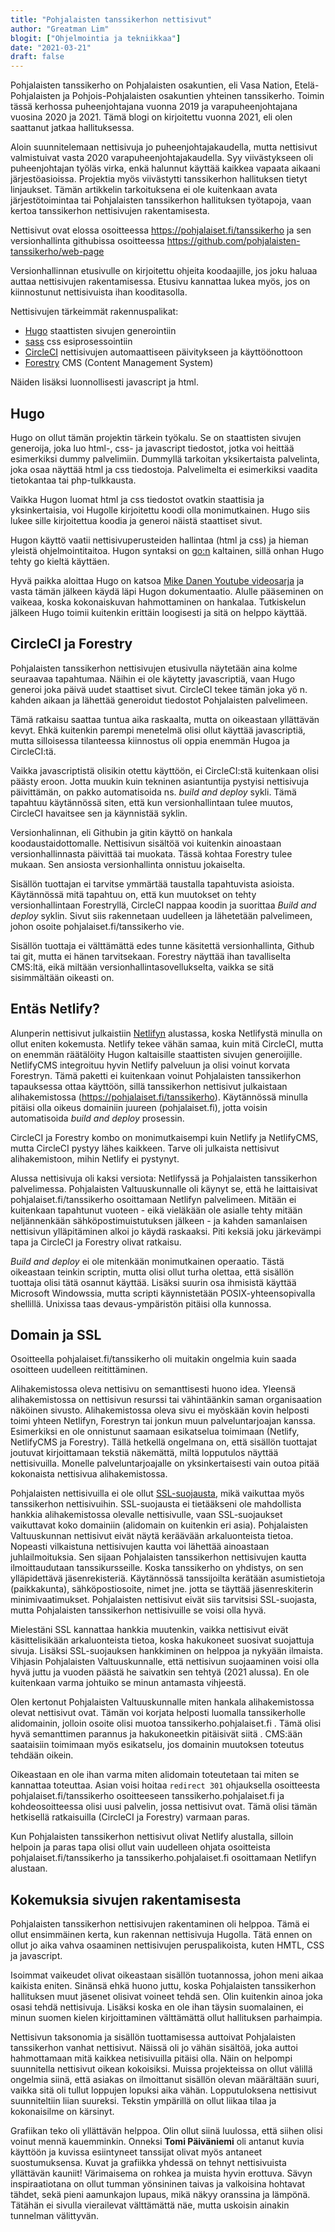 ```yaml
---
title: "Pohjalaisten tanssikerhon nettisivut"
author: "Greatman Lim"
blogit: ["Ohjelmointia ja tekniikkaa"]
date: "2021-03-21"
draft: false
---
```

Pohjalaisten tanssikerho on Pohjalaisten osakuntien, eli Vasa Nation, Etelä-Pohjalaisten ja Pohjois-Pohjalaisten osakuntien yhteinen tanssikerho. Toimin tässä kerhossa puheenjohtajana vuonna 2019 ja varapuheenjohtajana vuosina 2020 ja 2021. Tämä blogi on kirjoitettu vuonna 2021, eli olen saattanut jatkaa hallituksessa.

Aloin suunnitelemaan nettisivuja jo puheenjohtajakaudella, mutta nettisivut valmistuivat vasta 2020 varapuheenjohtajakaudella. Syy viivästykseen oli puheenjohtajan työläs virka, enkä halunnut käyttää kaikkea vapaata aikaani järjestöasioissa. Projektia myös viivästytti tanssikerhon hallituksen tietyt linjaukset. Tämän artikkelin tarkoituksena ei ole kuitenkaan avata järjestötoimintaa tai Pohjalaisten tanssikerhon hallituksen työtapoja, vaan kertoa tanssikerhon nettisivujen rakentamisesta.

Nettisivut ovat elossa osoitteessa https://pohjalaiset.fi/tanssikerho ja sen versionhallinta githubissa osoitteessa https://github.com/pohjalaisten-tanssikerho/web-page

Versionhallinnan etusivulle on kirjoitettu ohjeita koodaajille, jos joku haluaa auttaa nettisivujen rakentamisessa. Etusivu kannattaa lukea myös, jos on kiinnostunut nettisivuista ihan kooditasolla.

Nettisivujen tärkeimmät rakennuspalikat:

  - [Hugo](https://gohugo.io) staattisten sivujen generointiin
  - [sass](https://sass-lang.com/) css esiprosessointiin
  - [CircleCI](https://circleci.com) nettisivujen automaattiseen päivitykseen ja käyttöönottoon
  - [Forestry](https://forestry.io) CMS (Content Management System)

Näiden lisäksi luonnollisesti javascript ja html.

## Hugo

Hugo on ollut tämän projektin tärkein työkalu. Se on staattisten sivujen generoija, joka luo html-, css- ja javascript tiedostot, jotka voi heittää esimerkiksi dummy palvelimiin. Dummyllä tarkoitan yksikertaista palvelinta, joka osaa näyttää html ja css tiedostoja. Palvelimelta ei esimerkiksi vaadita tietokantaa tai php-tulkkausta.

Vaikka Hugon luomat html ja css tiedostot ovatkin staattisia ja yksinkertaisia, voi Hugolle kirjoitettu koodi olla monimutkainen. Hugo siis lukee sille kirjoitettua koodia ja generoi näistä staattiset sivut.

Hugon käyttö vaatii nettisivuperusteiden hallintaa (html ja css) ja hieman yleistä ohjelmointitaitoa. Hugon syntaksi on [go:n](https://golang.org/) kaltainen, sillä onhan Hugo tehty go kieltä käyttäen.

Hyvä paikka aloittaa Hugo on katsoa [Mike Danen Youtube videosarja](https://www.youtube.com/watch?v=qtIqKaDlqXo&list=PLLAZ4kZ9dFpOnyRlyS-liKL5ReHDcj4G3) ja vasta tämän jälkeen käydä läpi Hugon dokumentaatio. Alulle pääseminen on vaikeaa, koska kokonaiskuvan hahmottaminen on hankalaa. Tutkiskelun jälkeen Hugo toimii kuitenkin erittäin loogisesti ja sitä on helppo käyttää.

## CircleCI ja Forestry

Pohjalaisten tanssikerhon nettisivujen etusivulla näytetään aina kolme seuraavaa tapahtumaa. Näihin ei ole käytetty javascriptiä, vaan Hugo generoi joka päivä uudet staattiset sivut. CircleCI tekee tämän joka yö n. kahden aikaan ja lähettää generoidut tiedostot Pohjalaisten palvelimeen.

Tämä ratkaisu saattaa tuntua aika raskaalta, mutta on oikeastaan yllättävän kevyt. Ehkä kuitenkin parempi menetelmä olisi ollut käyttää javascriptiä, mutta silloisessa tilanteessa kiinnostus oli oppia enemmän Hugoa ja CircleCI:tä.

Vaikka javascriptistä olisikin otettu käyttöön, ei CircleCI:stä kuitenkaan olisi päästy eroon. Jotta muukin kuin tekninen asiantuntija pystyisi nettisivuja päivittämän, on pakko automatisoida ns. *build and deploy* sykli. Tämä tapahtuu käytännössä siten, että kun versionhallintaan tulee muutos, CircleCI havaitsee sen ja käynnistää syklin.

Versionhalinnan, eli Githubin ja gitin käyttö on hankala koodaustaidottomalle. Nettisivun sisältöä voi kuitenkin ainoastaan versionhallinnasta päivittää tai muokata. Tässä kohtaa Forestry tulee mukaan. Sen ansiosta versionhallinta onnistuu jokaiselta.

Sisällön tuottajan ei tarvitse ymmärtää taustalla tapahtuvista asioista. Käytännössä mitä tapahtuu on, että kun muutokset on tehty versionhallintaan Forestryllä, CircleCI nappaa koodin ja suorittaa *Build and deploy* syklin. Sivut siis rakennetaan uudelleen ja lähetetään palvelimeen, johon osoite pohjalaiset.fi/tanssikerho vie.

Sisällön tuottaja ei välttämättä edes tunne käsitettä versionhallinta, Github tai git, mutta ei hänen tarvitsekaan. Forestry näyttää ihan tavalliselta CMS:ltä, eikä miltään versionhallintasovellukselta, vaikka se sitä sisimmältään oikeasti on.

## Entäs Netlify?

Alunperin nettisivut julkaistiin [Netlifyn](https://www.netlify.com/) alustassa, koska Netlifystä minulla on ollut eniten kokemusta. Netlify tekee vähän samaa, kuin mitä CircleCI, mutta on enemmän räätälöity Hugon kaltaisille staattisten sivujen generoijille. NetlifyCMS integroituu hyvin Netlify palveluun ja olisi voinut korvata Forestryn. Tämä paketti ei kuitenkaan voinut Pohjalaisten tanssikerhon tapauksessa ottaa käyttöön, sillä tanssikerhon nettisivut julkaistaan alihakemistossa (https://pohjalaiset.fi/tanssikerho). Käytännössä minulla pitäisi olla oikeus domainiin juureen (pohjalaiset.fi), jotta voisin automatisoida *build and deploy* prosessin.

CircleCI ja Forestry kombo on monimutkaisempi kuin Netlify ja NetlifyCMS, mutta CircleCI pystyy lähes kaikkeen. Tarve oli julkaista nettisivut alihakemistoon, mihin Netlify ei pystynyt.

Alussa nettisivuja oli kaksi versiota: Netlifyssä ja Pohjalaisten tanssikerhon palvelimessa. Pohjalaisten Valtuuskunnalle oli käynyt se, että he laittaisivat pohjalaiset.fi/tanssikerho osoittamaan Netlifyn palvelimeen. Mitään ei kuitenkaan tapahtunut vuoteen - eikä vieläkään ole asialle tehty mitään neljännenkään sähköpostimuistutuksen jälkeen - ja kahden samanlaisen nettisivun ylläpitäminen alkoi jo käydä raskaaksi. Piti keksiä joku järkevämpi tapa ja CircleCI ja Forestry olivat ratkaisu.

*Build and deploy* ei ole mitenkään monimutkainen operaatio. Tästä oikeastaan teinkin scriptin, mutta olisi ollut turha olettaa, että sisällön tuottaja olisi tätä osannut käyttää. Lisäksi suurin osa ihmisistä käyttää Microsoft Windowssia, mutta scripti käynnistetään POSIX-yhteensopivalla shellillä. Unixissa taas devaus-ympäristön pitäisi olla kunnossa.

## Domain ja SSL

Osoitteella pohjalaiset.fi/tanssikerho oli muitakin ongelmia kuin saada osoitteen uudelleen reitittäminen.

Alihakemistossa oleva nettisivu on semanttisesti huono idea. Yleensä alihakemistossa on nettisivun resurssi tai vähintäänkin saman organisaation näköinen sivusto. Alihakemistossa oleva sivu ei myöskään kovin helposti toimi yhteen Netlifyn, Forestryn tai jonkun muun palveluntarjoajan kanssa. Esimerkiksi en ole onnistunut saamaan esikatselua toimimaan (Netlify, NetlifyCMS ja Forestry). Tällä hetkellä ongelmana on, että sisällön tuottajat joutuvat kirjoittamaan tekstiä näkemättä, miltä lopputulos näyttää nettisivuilla. Monelle palveluntarjoajalle on yksinkertaisesti vain outoa pitää kokonaista nettisivua alihakemistossa.

Pohjalaisten nettisivuilla ei ole ollut [SSL-suojausta](https://www.websecurity.digicert.com/security-topics/what-is-ssl-tls-https), mikä vaikuttaa myös tanssikerhon nettisivuihin. SSL-suojausta ei tietääkseni ole mahdollista hankkia alihakemistossa olevalle nettisivulle, vaan SSL-suojaukset vaikuttavat koko domainiin (alidomain on kuitenkin eri asia). Pohjalaisten Valtuuskunnan nettisivut eivät näytä keräävään arkaluonteista tietoa. Nopeasti vilkaistuna nettisivujen kautta voi lähettää ainoastaan juhlailmoituksia. Sen sijaan Pohjalaisten tanssikerhon nettisivujen kautta ilmoittaudutaan tanssikursseille. Koska tanssikerho on yhdistys, on sen ylläpidettävä jäsenrekisteriä. Käytännössä tanssijoilta kerätään asumistietoja (paikkakunta), sähköpostiosoite, nimet jne. jotta se täyttää jäsenreskiterin minimivaatimukset. Pohjalaisten nettisivut eivät siis tarvitsisi SSL-suojasta, mutta Pohjalaisten tanssikerhon nettisivuille se voisi olla hyvä.

Mielestäni SSL kannattaa hankkia muutenkin, vaikka nettisivut eivät käsittelisikään arkaluonteista tietoa, koska hakukoneet suosivat suojattuja sivuja. Lisäksi SSL-suojauksen hankkiminen on helppoa ja nykyään ilmaista. Vihjasin Pohjalaisten Valtuuskunnalle, että nettisivun suojaaminen voisi olla hyvä juttu ja vuoden päästä he saivatkin sen tehtyä (2021 alussa). En ole kuitenkaan varma johtuiko se minun antamasta vihjeestä.

Olen kertonut Pohjalaisten Valtuuskunnalle miten hankala alihakemistossa olevat nettisivut ovat. Tämän voi korjata helposti luomalla tanssikerholle alidomainin, jolloin osoite olisi muotoa tanssikerho.pohjalaiset.fi . Tämä olisi hyvä semanttimen parannus ja hakukoneetkin pitäisivät siitä . CMS:ään saataisiin toimimaan myös esikatselu, jos domainin muutoksen toteutus tehdään oikein.

Oikeastaan en ole ihan varma miten alidomain toteutetaan tai miten se kannattaa toteuttaa. Asian voisi hoitaa `redirect 301` ohjauksella osoitteesta pohjalaiset.fi/tanssikerho osoitteeseen tanssikerho.pohjalaiset.fi ja kohdeosoitteessa olisi uusi palvelin, jossa nettisivut ovat. Tämä olisi tämän hetkisellä ratkaisuilla (CircleCI ja Forestry) varmaan paras.

Kun Pohjalaisten tanssikerhon nettisivut olivat Netlify alustalla, silloin helpoin ja paras tapa olisi ollut vain uudelleen ohjata osoitteista pohjalaiset.fi/tanssikerho ja tanssikerho.pohjalaiset.fi osoittamaan Netlifyn alustaan.

## Kokemuksia sivujen rakentamisesta

Pohjalaisten tanssikerhon nettisivujen rakentaminen oli helppoa. Tämä ei ollut ensimmäinen kerta, kun rakennan nettisivuja Hugolla. Tätä ennen on ollut jo aika vahva osaaminen nettisivujen peruspalikoista, kuten HMTL, CSS ja javascript.

Isoimmat vaikeudet olivat oikeastaan sisällön tuotannossa, johon meni aikaa kaikista eniten. Sinänsä ehkä huono juttu, koska Pohjalaisten tanssikerhon hallituksen muut jäsenet olisivat voineet tehdä sen. Olin kuitenkin ainoa joka osasi tehdä nettisivuja. Lisäksi koska en ole ihan täysin suomalainen, ei minun suomen kielen kirjoittaminen välttämättä ollut hallituksen parhaimpia.

Nettisivun taksonomia ja sisällön tuottamisessa auttoivat Pohjalaisten tanssikerhon vanhat nettisivut. Näissä oli jo vähän sisältöä, joka auttoi hahmottamaan mitä kaikkea netisivuilla pitäisi olla. Näin on helpompi suunnitella nettisivut oikean kokoisiksi. Muissa projekteissa on ollut välillä ongelmia siinä, että asiakas on ilmoittanut sisällön olevan määrältään suuri, vaikka sitä oli tullut loppujen lopuksi aika vähän. Lopputuloksena nettisivut suunniteltiin liian suureksi. Tekstin ympärillä on ollut liikaa tilaa ja kokonaisilme on kärsinyt.

Grafiikan teko oli yllättävän helppoa. Olin ollut siinä luulossa, että siihen olisi voinut mennä kauemminkin. Onneksi **Tomi Päiväniemi** oli antanut kuvia käyttöön ja kuvissa esiintyneet tanssijat olivat myös antaneet suostumuksensa. Kuvat ja grafiikka yhdessä on tehnyt nettisivuista yllättävän kauniit! Värimaisema on rohkea ja muista hyvin erottuva. Sävyn inspiraatiotana on ollut tumman yönsininen taivas ja valkoisina hohtavat tähdet, sekä pieni aamunkajon lupaus, mikä näkyy oranssina ja lämpönä. Tätähän ei sivulla vierailevat välttämättä näe, mutta uskoisin ainakin tunnelman välittyvän.
